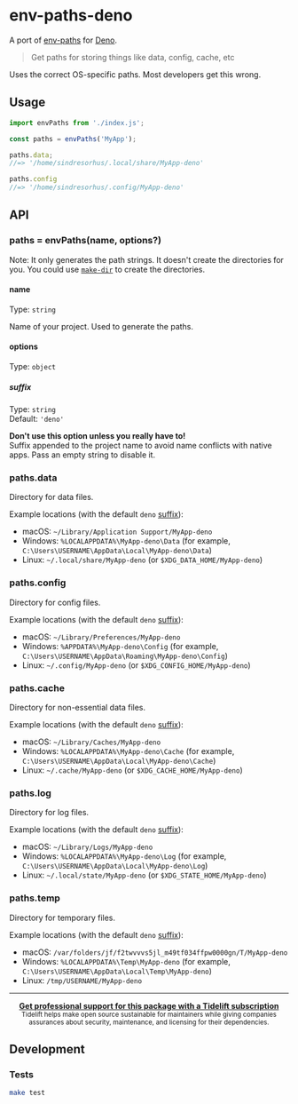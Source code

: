 # env-paths-deno

A port of [env-paths](https://github.com/sindresorhus/env-paths) for [Deno](https://deno.land).

> Get paths for storing things like data, config, cache, etc

Uses the correct OS-specific paths. Most developers get this wrong.


## Usage

```js
import envPaths from './index.js';

const paths = envPaths('MyApp');

paths.data;
//=> '/home/sindresorhus/.local/share/MyApp-deno'

paths.config
//=> '/home/sindresorhus/.config/MyApp-deno'
```


## API

### paths = envPaths(name, options?)

Note: It only generates the path strings. It doesn't create the directories for you. You could use [`make-dir`](https://github.com/sindresorhus/make-dir) to create the directories.

#### name

Type: `string`

Name of your project. Used to generate the paths.

#### options

Type: `object`

##### suffix

Type: `string`<br>
Default: `'deno'`

**Don't use this option unless you really have to!**<br>
Suffix appended to the project name to avoid name conflicts with native
apps. Pass an empty string to disable it.

### paths.data

Directory for data files.

Example locations (with the default `deno` [suffix](#suffix)):

- macOS: `~/Library/Application Support/MyApp-deno`
- Windows: `%LOCALAPPDATA%\MyApp-deno\Data` (for example, `C:\Users\USERNAME\AppData\Local\MyApp-deno\Data`)
- Linux: `~/.local/share/MyApp-deno` (or `$XDG_DATA_HOME/MyApp-deno`)

### paths.config

Directory for config files.

Example locations (with the default `deno` [suffix](#suffix)):

- macOS: `~/Library/Preferences/MyApp-deno`
- Windows: `%APPDATA%\MyApp-deno\Config` (for example, `C:\Users\USERNAME\AppData\Roaming\MyApp-deno\Config`)
- Linux: `~/.config/MyApp-deno` (or `$XDG_CONFIG_HOME/MyApp-deno`)

### paths.cache

Directory for non-essential data files.

Example locations (with the default `deno` [suffix](#suffix)):

- macOS: `~/Library/Caches/MyApp-deno`
- Windows: `%LOCALAPPDATA%\MyApp-deno\Cache` (for example, `C:\Users\USERNAME\AppData\Local\MyApp-deno\Cache`)
- Linux: `~/.cache/MyApp-deno` (or `$XDG_CACHE_HOME/MyApp-deno`)

### paths.log

Directory for log files.

Example locations (with the default `deno` [suffix](#suffix)):

- macOS: `~/Library/Logs/MyApp-deno`
- Windows: `%LOCALAPPDATA%\MyApp-deno\Log` (for example, `C:\Users\USERNAME\AppData\Local\MyApp-deno\Log`)
- Linux: `~/.local/state/MyApp-deno` (or `$XDG_STATE_HOME/MyApp-deno`)

### paths.temp

Directory for temporary files.

Example locations (with the default `deno` [suffix](#suffix)):

- macOS: `/var/folders/jf/f2twvvvs5jl_m49tf034ffpw0000gn/T/MyApp-deno`
- Windows: `%LOCALAPPDATA%\Temp\MyApp-deno` (for example, `C:\Users\USERNAME\AppData\Local\Temp\MyApp-deno`)
- Linux: `/tmp/USERNAME/MyApp-deno`

---

<div align="center">
	<b>
		<a href="https://tidelift.com/subscription/pkg/npm-env-paths?utm_source=npm-env-paths&utm_medium=referral&utm_campaign=readme">Get professional support for this package with a Tidelift subscription</a>
	</b>
	<br>
	<sub>
		Tidelift helps make open source sustainable for maintainers while giving companies<br>assurances about security, maintenance, and licensing for their dependencies.
	</sub>
</div>

## Development
### Tests

```sh
make test
```